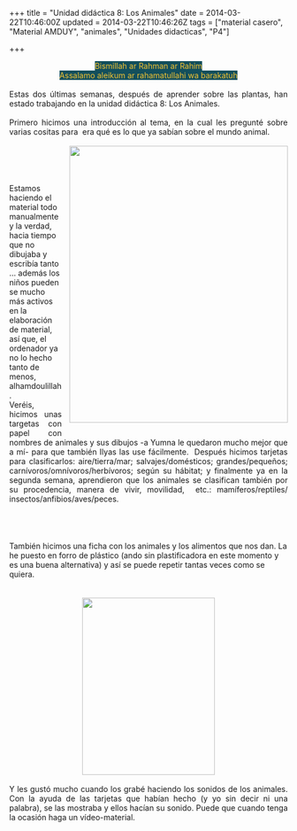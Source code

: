 +++
title = "Unidad didáctica 8: Los Animales"
date = 2014-03-22T10:46:00Z
updated = 2014-03-22T10:46:26Z
tags = ["material casero", "Material AMDUY", "animales", "Unidades didacticas", "P4"]

+++

<div dir="ltr" style="text-align: left;" trbidi="on"><div style="text-align: center;"><span style="background-color: #134f5c; color: #f1c232;">Bismillah ar Rahman ar Rahim</span></div><div style="text-align: center;"><span style="background-color: #134f5c; color: #f1c232;">Assalamo aleikum ar rahamatullahi wa barakatuh</span></div><div style="text-align: justify;"><br /></div><div style="text-align: justify;">Estas dos últimas semanas, después de aprender sobre las plantas, han estado trabajando en la unidad didáctica 8: Los Animales.</div><div style="text-align: justify;"><br /></div><div style="text-align: justify;">Primero hicimos una introducción al tema, en la cual les pregunté sobre varias cositas para&nbsp; era qué es lo que ya sabían sobre el mundo animal.</div><br /><a href="https://images-blogger-opensocial.googleusercontent.com/gadgets/proxy?url=http%3A%2F%2Flh3.ggpht.com%2F-o96dNdgqEn4%2FUy1aWF65uRI%2FAAAAAAAAGqY%2F7d4RrShATrQ%2Fs640%2FPhotoGrid_1395478584482.png&amp;container=blogger&amp;gadget=a&amp;rewriteMime=image%2F*" imageanchor="1" style="clear: right; float: right; margin-bottom: 1em; margin-left: 1em;"><img border="0" src="http://lh3.ggpht.com/-o96dNdgqEn4/Uy1aWF65uRI/AAAAAAAAGqY/7d4RrShATrQ/s640/PhotoGrid_1395478584482.png" height="500" width="395" /></a><br /><br /><br /><br />Estamos haciendo el material todo manualmente y la verdad, hacia tiempo que no dibujaba y escribía tanto ... además los niños pueden se mucho más activos en la elaboración de material, así que, el ordenador ya no lo hecho tanto de menos,&nbsp; alhamdoulillah. <br /><div style="text-align: justify;">Veréis, hicimos unas targetas con papel con nombres de animales y sus dibujos -a Yumna le quedaron mucho mejor que a mí- para que también Ilyas las use fácilmente.&nbsp; Después hicimos tarjetas para clasificarlos: aire/tierra/mar; salvajes/domésticos; grandes/pequeños; carnívoros/omnívoros/herbívoros; según su hábitat; y finalmente ya en la segunda semana, aprendieron que los animales se clasifican también por su procedencia, manera de vivir, movilidad,&nbsp; etc.: mamíferos/reptiles/ insectos/anfibios/aves/peces.</div><br /><br /><br /><br /><span style="text-align: justify;">También hicimos una ficha con los animales y los alimentos que nos dan. La he puesto en forro de plástico (ando sin plastificadora en este momento y es una buena alternativa) y así se puede repetir tantas veces como se quiera.</span><br /><br /><br /><div class="separator" style="clear: both; text-align: center;"><a href="https://images-blogger-opensocial.googleusercontent.com/gadgets/proxy?url=http%3A%2F%2Flh6.ggpht.com%2F-tPr6WGfI0qk%2FUy1afQ0faSI%2FAAAAAAAAGqg%2FqBinKjlbUc8%2Fs640%2F2014-03-22-09-06-23_deco.jpg&amp;container=blogger&amp;gadget=a&amp;rewriteMime=image%2F*" imageanchor="1" style="margin-left: 1em; margin-right: 1em;"><img border="0" src="http://lh6.ggpht.com/-tPr6WGfI0qk/Uy1afQ0faSI/AAAAAAAAGqg/qBinKjlbUc8/s640/2014-03-22-09-06-23_deco.jpg" height="320" width="240" /></a></div><div class="separator" style="clear: both; text-align: center;"><br /></div><div style="text-align: justify;">Y les gustó mucho cuando los grabé haciendo los sonidos de los animales. Con la ayuda de las tarjetas que habían hecho (y yo sin decir ni una palabra), se las mostraba y ellos hacían su sonido. Puede que cuando tenga la ocasión haga un vídeo-material.</div><div class="separator" style="clear: both; text-align: center;"></div><div class="separator" style="clear: both; text-align: center;"></div></div>

